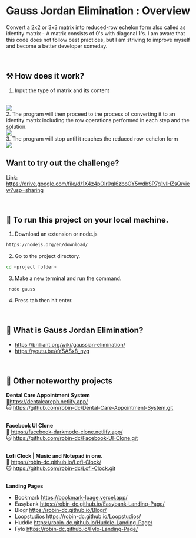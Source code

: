 # Gauss Jordan Elimination : Overview
Convert a 2x2 or 3x3 matrix into reduced-row echelon form also called as identity matrix - A matrix consists of 0&#39;s with diagonal 1&#39;s. I am aware that this code does not follow best practices, but I am striving to improve myself and become a better developer someday.

<br>

## ⚒ How does it work?

1. Input the type of matrix and its content
<br>
<img src='https://github.com/robin-dc/Gauss-Jordan-Elimination/blob/main/gauss_Step1.png'>
<br>
2. The program will then proceed to the process of converting it to an identity matrix including the row operations performed in each step and the solution.
<br>
<img src='https://github.com/robin-dc/Gauss-Jordan-Elimination/blob/main/gauss_Step2.png'>
<br>
3. The program will stop until it reaches the reduced row-echelon form 
<br>
<img src='https://github.com/robin-dc/Gauss-Jordan-Elimination/blob/main/gauss_Step3.png'>
<br>

## Want to try out the challenge?

Link: https://drive.google.com/file/d/1X4z4pOIr0gI6zboOY5wdbSP7g1vIHZsQ/view?usp=sharing

<br>


## 🚀 To run this project on your local machine.

1. Download an extension or node.js
```sh
https://nodejs.org/en/download/
```
2. Go to the project directory.
```sh
cd <project folder>
```
3. Make a new terminal and run the command.
```sh
 node gauss
 ```
4. Press tab then hit enter.

<br>

## 📍 What is Gauss Jordan Elimination?
- https://brilliant.org/wiki/gaussian-elimination/
- https://youtu.be/eYSASx8_nyg

<br>

## 📝 Other noteworthy projects

<strong>Dental Care Appointment System</strong><br>
🔗https://dentalcareph.netlify.app/ <br>
🐱 https://github.com/robin-dc/Dental-Care-Appointment-System.git<br><br>

<strong>Facebook UI Clone</strong><br>
🔗 https://facebook-darkmode-clone.netlify.app/<br>
🐱 https://github.com/robin-dc/Facebook-UI-Clone.git<br><br>

<strong>Lofi Clock | Music and Notepad in one.</strong><br>
🔗 https://robin-dc.github.io/Lofi-Clock/<br>
🐱 https://github.com/robin-dc/Lofi-Clock.git<br><br>

<strong>Landing Pages</strong><br>
- Bookmark https://bookmark-lpage.vercel.app/ <br>
- Easybank https://robin-dc.github.io/Easybank-Landing-Page/ <br>
- Blogr https://robin-dc.github.io/Blogr/ <br>
- Loopstudios https://robin-dc.github.io/Loopstudios/ <br>
- Huddle https://robin-dc.github.io/Huddle-Landing-Page/ <br>
- Fylo https://robin-dc.github.io/Fylo-Landing-Page/ <br>
